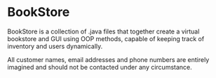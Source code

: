 # BookStore
BookStore is a collection of .java files that together create a virtual bookstore and GUI using OOP methods, capable of keeping track of inventory and users dynamically.

All customer names, email addresses and phone numbers are entirely imagined and should not be contacted under any circumstance.
